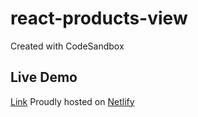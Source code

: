 # react-products-view

Created with CodeSandbox

## Live Demo

[Link](https://react-products-view.netlify.app/) Proudly hosted on [Netlify](https://app.netlify.com/)
